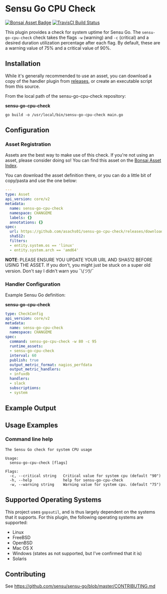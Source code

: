 # Sensu Go CPU Check
[![Bonsai Asset Badge](https://img.shields.io/badge/Sensu%20Go%20CPU%20Checks-Download%20Me-brightgreen.svg?colorB=89C967&logo=sensu)](https://bonsai.sensu.io/assets/asachs01/sensu-go-cpu-check) [![TravisCI Build Status](https://travis-ci.org/asachs01/sensu-go-cpu-check.svg?branch=master)](https://travis-ci.org/asachs01/sensu-go-cpu-check)

This plugin provides a check for system uptime for Sensu Go. The `sensu-go-cpu-check` check takes the flags `-w` (warning) and `-c` (critical) and a desired  duration utilization percentage after each flag. By default, these are a warning value of 75% and a critical value of 90%.

## Installation

While it's generally recommended to use an asset, you can download a copy of the handler plugin from [releases][1],
or create an executable script from this source.

From the local path of the sensu-go-cpu-check repository:

**sensu-go-cpu-check**
```
go build -o /usr/local/bin/sensu-go-cpu-check main.go
```

## Configuration

### Asset Registration

Assets are the best way to make use of this check. If you're not using an asset, please consider doing so! You can find this asset on the [Bonsai Asset Index](https://bonsai.sensu.io/assets/asachs01/sensu-go-cpu-check).

You can download the asset definition there, or you can do a little bit of copy/pasta and use the one below:

```yml
---
type: Asset
api_version: core/v2
metadata:
  name: sensu-go-cpu-check
  namespace: CHANGEME
  labels: {}
  annotations: {}
spec:
  url: https://github.com/asachs01/sensu-go-cpu-check/releases/download/0.0.1/sensu-go-cpu-check_0.0.1_linux_amd64.tar.gz
  sha512: 
  filters:
  - entity.system.os == 'linux'
  - entity.system.arch == 'amd64'
```

**NOTE**: PLEASE ENSURE YOU UPDATE YOUR URL AND SHA512 BEFORE USING THE ASSET. If you don't, you might just be stuck on a super old version. Don't say I didn't warn you ¯\\_(ツ)_/¯

### Handler Configuration

Example Sensu Go definition:

**sensu-go-cpu-check**
```yml
type: CheckConfig
api_version: core/v2
metadata:
  name: sensu-go-cpu-check
  namespace: CHANGEME
spec:
  command: sensu-go-cpu-check -w 80 -c 95
  runtime_assets:
  - sensu-go-cpu-check
  interval: 60
  publish: true
  output_metric_format: nagios_perfdata
  output_metric_handlers:
  - infuxdb
  handlers:
  - slack
  subscriptions:
  - system
```

## Example Output


## Usage Examples

### Command line help

```
The Sensu Go check for system CPU usage

Usage:
  sensu-go-cpu-check [flags]

Flags:
  -c, --critical string   Critical value for system cpu (default "90")
  -h, --help              help for sensu-go-cpu-check
  -w, --warning string    Warning value for system cpu. (default "75")
```

## Supported Operating Systems

This project uses `gopsutil`, and is thus largely dependent on the systems that it supports. For this plugin, the following operating systems are supported:

* Linux
* FreeBSD
* OpenBSD
* Mac OS X
* Windows (states as not supported, but I've confirmed that it is)
* Solaris

## Contributing

See https://github.com/sensu/sensu-go/blob/master/CONTRIBUTING.md

[1]: https://github.com/asachs01/sensu-go-cpu-check/releases
